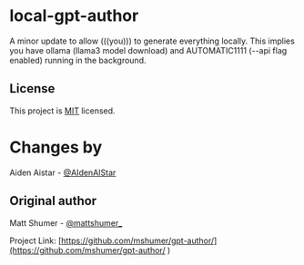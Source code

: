 # local-gpt-author

A minor update to allow (((you))) to generate everything locally. This implies you have ollama (llama3 model download) and AUTOMATIC1111 (--api flag enabled) running in the background.

## License

This project is [MIT](https://github.com/your_username/your_repository/blob/master/LICENSE) licensed.

# Changes by

Aiden Aistar - [@AIdenAIStar](https://twitter.com/AIdenAIStar)

## Original author

Matt Shumer - [@mattshumer_](https://twitter.com/mattshumer_)

Project Link: [https://github.com/mshumer/gpt-author/](https://github.com/mshumer/gpt-author/ )

